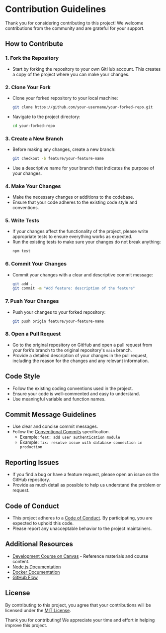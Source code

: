 # Contribution Guidelines

Thank you for considering contributing to this project! We welcome contributions from the community and are grateful for your support.

## How to Contribute

### 1. Fork the Repository
- Start by forking the repository to your own GitHub account. This creates a copy of the project where you can make your changes.

### 2. Clone Your Fork
- Clone your forked repository to your local machine:
  ```bash
  git clone https://github.com/your-username/your-forked-repo.git
  ```
- Navigate to the project directory:
  ```bash
  cd your-forked-repo
  ```

### 3. Create a New Branch
- Before making any changes, create a new branch:
  ```bash
  git checkout -b feature/your-feature-name
  ```
- Use a descriptive name for your branch that indicates the purpose of your changes.

### 4. Make Your Changes
- Make the necessary changes or additions to the codebase.
- Ensure that your code adheres to the existing code style and conventions.

### 5. Write Tests
- If your changes affect the functionality of the project, please write appropriate tests to ensure everything works as expected.
- Run the existing tests to make sure your changes do not break anything:
  ```bash
  npm test
  ```

### 6. Commit Your Changes
- Commit your changes with a clear and descriptive commit message:
  ```bash
  git add .
  git commit -m "Add feature: description of the feature"
  ```

### 7. Push Your Changes
- Push your changes to your forked repository:
  ```bash
  git push origin feature/your-feature-name
  ```

### 8. Open a Pull Request
- Go to the original repository on GitHub and open a pull request from your fork’s branch to the original repository's `main` branch.
- Provide a detailed description of your changes in the pull request, including the reason for the changes and any relevant information.

## Code Style

- Follow the existing coding conventions used in the project.
- Ensure your code is well-commented and easy to understand.
- Use meaningful variable and function names.

## Commit Message Guidelines

- Use clear and concise commit messages.
- Follow the [Conventional Commits](https://www.conventionalcommits.org/en/v1.0.0/) specification.
  - Example: `feat: add user authentication module`
  - Example: `fix: resolve issue with database connection in production`

## Reporting Issues

- If you find a bug or have a feature request, please open an issue on the GitHub repository.
- Provide as much detail as possible to help us understand the problem or request.

## Code of Conduct

- This project adheres to a [Code of Conduct](./CODE_OF_CONDUCT.md). By participating, you are expected to uphold this code.
- Please report any unacceptable behavior to the project maintainers.

## Additional Resources

- [Development Course on Canvas](https://canvas.ehb.be) - Reference materials and course content.
- [Node.js Documentation](https://nodejs.org/en/docs/)
- [Docker Documentation](https://docs.docker.com/)
- [GitHub Flow](https://guides.github.com/introduction/flow/)

## License

By contributing to this project, you agree that your contributions will be licensed under the [MIT License](./LICENSE).

Thank you for contributing! We appreciate your time and effort in helping improve this project.



